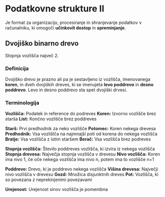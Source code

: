 # Podatkovne strukture II
Je format za organizacijo, procesiranje in shranjevanje podatkov v računalniku, ki omogoči __učinkovit dostop__ in __spreminjanje__.

## Dvojiško binarno drevo
Stopnja vozlišča največ 2.

### Definicija
Dvojiško drevo je prazno ali pa je sestavljeno iz vozlišča, imenovanega __koren__, in dveh dvojiških dreves, ki se imenujeta __levo poddrevo__ in __desno poddrevo__. Levo in desno poddrevo sta spet dvojiški drvesi.

### Terminologija

**Vozlišča:** Podatek in reference do podreves
**Koren:** Izvorno vozlišče brez starša
**List:** Končno vozlišče brez poddreves

**Starš:** Prvi predhodnik za neko vozlišče
**Potomec:** Koren nekega drevesa
**Predhodnik:** Vsa vozlišlča na najmnajši poti od korena do nekega vozlišča
**Bratje:** Vsa vozlišča z istim staršem
**Berač:** Vsa vozlišča brez podreves

**Stopnja vozlišča:** Število poddreves vozlišča, ki izvira iz nekega vozlišča
**Stopnja drevesa:** Največja stopnja vozlišča v drevesu
**Nivo vozlišča:** Koren ima nivo 1, če oče nekega vozlišča ima nivo n, potem ima to vozlišče n+1

**Poddrevo:** Drevo, ki je poddrevo nekega vozlišča
**Višina drevesa:** Največji nivo vozlišča v drevesu
**Gozd:** Množica disjunktnih dreves
**Pot:** Vozlišča, ki so povezana z neprekinjenimi povezavami

**Urejenost:** Urejenost sinov vozlišča je pomembna